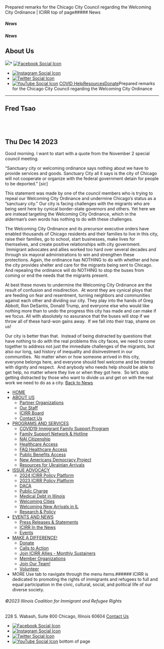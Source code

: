 
Prepared remarks for the Chicago City Council regarding the Welcoming City Ordinance | ICIRR
top of page##### News
##### News
##### News
About Us
--------
[![](https://static.wixstatic.com/media/aec63a_8815cbc55c30492bb7f74e734e7d1815~mv2.png/v1/crop/x_0,y_2,w_600,h_131/fill/w_460,h_96,al_c,q_85,usm_0.66_1.00_0.01,enc_auto/aec63a_8815cbc55c30492bb7f74e734e7d1815~mv2.png)](https://www.icirr.org)* [![Facebook Social Icon]()](http://www.facebook.com/ICIRR)
* [![Instagram Social Icon]()](https://www.instagram.com/ICIRR_IL/)
* [![Twitter Social Icon]()](https://twitter.com/icirr?lang=en)
* [![YouTube Social  Icon]()](https://www.youtube.com/user/icirr)
[COVID Help](https://www.icirr.org/covid-19-resource-guide)[Resources](https://www.icirr.org/resources)[Donate](https://illinoiscoalitionforimmigrantandrefugeerights-bloom.kindful.com/?campaign=1242232)Prepared remarks for the Chicago City Council regarding the Welcoming City Ordinance
------------------------------------------------------------------------------------
Fred Tsao
---------
​
-
Thu Dec 14 2023
---------------
Good morning. I want to start with a quote from the November 2 special council meeting.
  
“Sanctuary city or welcoming ordinance says nothing about we have to provide services and goods. Sanctuary City all it says is the city of Chicago will not cooperate or organize with the federal government detain for people to be deported.” [*sic*]
  
This statement was made by one of the council members who is trying to repeal our Welcoming City Ordinance and undermine Chicago’s status as a ”sanctuary city.” Our city is facing challenges with the migrants who are being sent here by cynical border-state governors and others. Yet here we are instead targeting the Welcoming City Ordinance, which in the alderman’s own words has nothing to do with these challenges.
  
The Welcoming City Ordinance and its precursor executive orders have enabled thousands of Chicago residents and their families to live in this city, raise their families, go to school, start businesses, make lives for themselves, and create positive relationships with city government.  Immigrant advocates and allies worked too hard over several decades and through six mayoral administrations to win and strengthen these protections. Again, the ordinance has NOTHING to do with whether and how the city provides shelter and care for the migrants being sent to Chicago. And repealing the ordinance will do NOTHING to stop the buses from coming or end the needs that the migrants present.
  
At best these moves to undermine the Welcoming City Ordinance are the result of confusion and misdirection.  At worst they are cynical ploys that are feeding on fear and resentment, turning neighbors and communities against each other and dividing our city. They play into the hands of Greg Abbott, Ron DeSantis, Donald Trump, and everyone else who would like nothing more than to undo the progress this city has made and can make if we focus. All with absolutely no assurance that the buses will stop if we throw all of these hard-won gains away.  If we fall into their trap, shame on us!
  
Our city is better than that.  Instead of being distracted by questions that have nothing to do with the real problems this city faces, we need to come together to address not just the immediate challenges of the migrants, but also our long, sad history of inequality and disinvestment in our communities.  No matter when or how someone arrived in this city, everyone belongs here, and everyone should feel welcome and be treated with dignity and respect.  And anybody who needs help should be able to get help, no matter where they live or when they got here.  So let’s stop getting distracted by those who want to divide us and get on with the real work we need to do as a city.
[Back to News](https://www.icirr.org/press)
​
​
​
* [HOME](https://www.icirr.org)
* [ABOUT US](https://www.icirr.org/about)
	+ [Partner Organizations](https://www.icirr.org/partner-organizations)
	+ [Our Staff](https://www.icirr.org/our-staff)
	+ [ICIRR Board](https://www.icirr.org/icirr-board)
	+ [Contact Us](https://www.icirr.org/contact)
* [PROGRAMS AND SERVICES](https://www.icirr.org/programs-and-services)
	+ [COVID19 Immigrant Family Support Program](https://www.icirr.org/covidil)
	+ [Family Support Network & Hotline](https://www.icirr.org/fsn)
	+ [NAI Citizenship](https://www.icirr.org/nai)
	+ [Healthcare Access](https://www.icirr.org/healthcare-access)
	+ [FAQ Healthcare Access](https://www.icirr.org/healthcare-faq)
	+ [Public Benefits Access](https://www.icirr.org/public-benefits-access)
	+ [New Americans Democracy Project](https://www.icirr.org/new-americans-democracy-project)
	+ [Resources for Ukrainian Arrivals](https://www.icirr.org/ukrainian-arrivals)
* [ISSUE ADVOCACY](https://www.icirr.org/issue-advocacy)
	+ [2024 ICIRR Policy Platform](https://www.icirr.org/2024-platform)
	+ [2023 ICIRR Policy Platform](https://www.icirr.org/2023-platform)
	+ [DACA](https://www.icirr.org/daca)
	+ [Public Charge](https://www.icirr.org/publiccharge)
	+ [Medical Debt in Illinois](https://www.icirr.org/ilmedicaldebt)
	+ [Welcoming Cities](https://www.icirr.org/welcoming-cities)
	+ [Welcoming New Arrivals in IL](https://www.icirr.org/newarrivals)
	+ [Research & Policy](https://www.icirr.org/research-and-policy)
* [EVENTS AND NEWS](https://www.icirr.org/events-and-news-1)
	+ [Press Releases & Statements](https://www.icirr.org/press)
	+ [ICIRR In the News](https://www.icirr.org/news)
	+ [Events](https://www.icirr.org/event)
* [MAKE A DIFFERENCE!](https://www.icirr.org/make-a-difference)
	+ [Donate](https://illinoiscoalitionforimmigrantandrefugeerights-bloom.kindful.com/)
	+ [Calls to Action](https://www.icirr.org/calls-to-action)
	+ [Join ICIRR Allies - Monthly Sustainers](https://illinoiscoalitionforimmigrantandrefugeerights-bloom.kindful.com/?campaign=1258485)
	+ [Member Organizations](https://www.icirr.org/become-a-member-organization)
	+ [Join Our Team!](https://www.icirr.org/join-our-team)
	+ [Volunteer](https://www.icirr.org/volunteer)
* MORE
Use tab to navigate through the menu items.###### ICIRR is dedicated to promoting the rights of immigrants and refugees to full and equal participation in the civic, cultural, social, and political life of our diverse society.
###### ©2023 Illinois Coalition for Immigrant and Refugee Rights
228 S. Wabash, Suite 800
Chicago, Illinois 60604
[Contact Us](https://www.icirr.org/contact)
* [![Facebook Social Icon]()](http://www.facebook.com/ICIRR)
* [![Instagram Social Icon]()](https://www.instagram.com/ICIRR_IL/)
* [![Twitter Social Icon]()](https://twitter.com/icirr?lang=en)
* [![YouTube Social  Icon]()](https://www.youtube.com/user/icirr)
bottom of page
